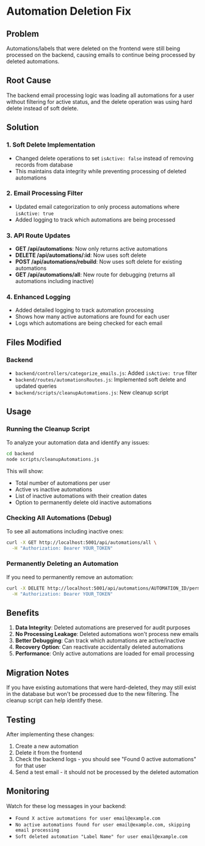 # Automation Deletion Fix

## Problem
Automations/labels that were deleted on the frontend were still being processed on the backend, causing emails to continue being processed by deleted automations.

## Root Cause
The backend email processing logic was loading all automations for a user without filtering for active status, and the delete operation was using hard delete instead of soft delete.

## Solution

### 1. Soft Delete Implementation
- Changed delete operations to set `isActive: false` instead of removing records from database
- This maintains data integrity while preventing processing of deleted automations

### 2. Email Processing Filter
- Updated email categorization to only process automations where `isActive: true`
- Added logging to track which automations are being processed

### 3. API Route Updates
- **GET /api/automations**: Now only returns active automations
- **DELETE /api/automations/:id**: Now uses soft delete
- **POST /api/automations/rebuild**: Now uses soft delete for existing automations
- **GET /api/automations/all**: New route for debugging (returns all automations including inactive)

### 4. Enhanced Logging
- Added detailed logging to track automation processing
- Shows how many active automations are found for each user
- Logs which automations are being checked for each email

## Files Modified

### Backend
- `backend/controllers/categorize_emails.js`: Added `isActive: true` filter
- `backend/routes/automationsRoutes.js`: Implemented soft delete and updated queries
- `backend/scripts/cleanupAutomations.js`: New cleanup script

## Usage

### Running the Cleanup Script
To analyze your automation data and identify any issues:

```bash
cd backend
node scripts/cleanupAutomations.js
```

This will show:
- Total number of automations per user
- Active vs inactive automations
- List of inactive automations with their creation dates
- Option to permanently delete old inactive automations

### Checking All Automations (Debug)
To see all automations including inactive ones:

```bash
curl -X GET http://localhost:5001/api/automations/all \
  -H "Authorization: Bearer YOUR_TOKEN"
```

### Permanently Deleting an Automation
If you need to permanently remove an automation:

```bash
curl -X DELETE http://localhost:5001/api/automations/AUTOMATION_ID/permanent \
  -H "Authorization: Bearer YOUR_TOKEN"
```

## Benefits

1. **Data Integrity**: Deleted automations are preserved for audit purposes
2. **No Processing Leakage**: Deleted automations won't process new emails
3. **Better Debugging**: Can track which automations are active/inactive
4. **Recovery Option**: Can reactivate accidentally deleted automations
5. **Performance**: Only active automations are loaded for email processing

## Migration Notes

If you have existing automations that were hard-deleted, they may still exist in the database but won't be processed due to the new filtering. The cleanup script can help identify these.

## Testing

After implementing these changes:

1. Create a new automation
2. Delete it from the frontend
3. Check the backend logs - you should see "Found 0 active automations" for that user
4. Send a test email - it should not be processed by the deleted automation

## Monitoring

Watch for these log messages in your backend:
- `Found X active automations for user email@example.com`
- `No active automations found for user email@example.com, skipping email processing`
- `Soft deleted automation "Label Name" for user email@example.com` 